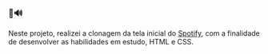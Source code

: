 ### 📱🔊

Neste projeto, realizei a clonagem da tela inicial do [Spotify](https://www.spotify.com/br/), com a finalidade de desenvolver as habilidades em estudo, HTML e CSS.